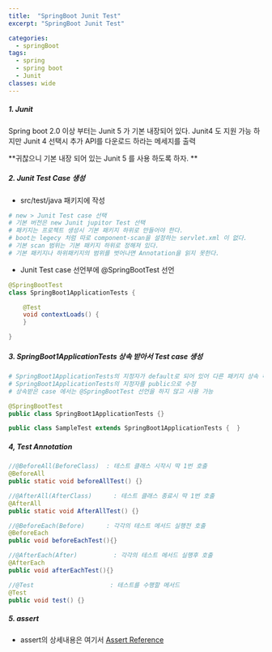 ```yaml
---
title:  "SpringBoot Junit Test"
excerpt: "SpringBoot Junit Test"

categories:
  - springBoot
tags:
  - spring
  - spring boot
  - Junit
classes: wide 
---
```




#####  1. Junit

Spring boot 2.0 이상 부터는 Junit 5 가 기본 내장되어 있다.
Junit4 도 지원 가능 하지만 Junit 4 선택시 추가 API를 다운로드 하라는 메세지를 출력

**귀찮으니 기본 내장 되어 있는 Junit 5 를 사용 하도록 하자. **



##### 2. Junit Test Case 생성

- src/test/java 패키지에 작성

```bash
# new > Junit Test case 선택  
# 기본 버전은 new Junit jupitor Test 선택  
# 패키지는 프로젝트 생성시 기본 패키지 하위로 만들어야 한다. 
# boot는 legecy 처럼 따로 component-scan을 설정하는 servlet.xml 이 없다.
# 기본 scan 범위는 기본 패키지 하위로 정해져 있다.
# 기본 패키지나 하위패키지의 범위를 벗어나면 Annotation을 읽지 못한다.  
```



- Junit Test case 선언부에 @SpringBootTest 선언

```java
@SpringBootTest
class SpringBoot1ApplicationTests {

	@Test
	void contextLoads() {
	}

}
```



##### 3.  SpringBoot1ApplicationTests 상속 받아서 Test case 생성 

```bash
# SpringBoot1ApplicationTests의 지정자가 default로 되어 있어 다른 패키지 상속 해도 접근이 불가
# SpringBoot1ApplicationTests의 지정자를 public으로 수정
# 상속받은 case 에서는 @SpringBootTest 선언을 하지 않고 사용 가능
```

```java
@SpringBootTest
public class SpringBoot1ApplicationTests {}

public class SampleTest extends SpringBoot1ApplicationTests {  }
```

##### 4, Test Annotation

```java
//@BeforeAll(BeforeClass)  : 테스트 클래스 시작시 딱 1번 호출
@BeforeAll
public static void beforeAllTest() {}

//@AfterAll(AfterClass)      : 테스트 클래스 종료시 딱 1번 호출
@AfterAll
public static void AfterAllTest() {}

//@BeforeEach(Before)      : 각각의 테스트 메서드 실행전 호출
@BeforeEach
public void beforeEachTest(){}

//@AfterEach(After)          : 각각의 테스트 메서드 실행후 호출
@AfterEach
public void afterEachTest(){}

//@Test						: 테스트를 수행할 메서드
@Test
public void test() {}

```

##### 5. assert

- assert의 상세내용은 여기서 [Assert Reference](https://junit.org/junit5/docs/current/api/org.junit.jupiter.api/org/junit/jupiter/api/Assertions.html)